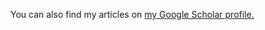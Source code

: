You can also find my articles on <u><a href="{{author.googlescholar}}">my Google Scholar profile</a>.</u>
